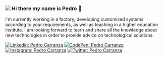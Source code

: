 ### ![](https://draexx.github.io) Hi there my name is Pedro 👋

I'm currently working in a factory, developing customized systems according to your requirements, as well as teaching in a higher education institute. 
I am looking forward to learn and share all the knowledge about new technologies in order to provide advice on technological solutions.

[![Linkedin: Pedro Carranza](https://img.shields.io/badge/-Pedro_Carranza-%230e76a8?style=flat&logo=Linkedin&logoColor=white&link=https://www.linkedin.com/in/pedrocarranza/)](https://www.linkedin.com/in/pedrocarranza/)
[![CodePen: Pedro Carranza](https://img.shields.io/badge/-Pedro_Carranza-%23000?style=flat&logo=CodePen&logoColor=white&link=https://www.codepen.io/draexx)](https://www.codepen.io/draexx)
[![Instagram: Pedro Carranza](https://img.shields.io/badge/-Pedro_Carranza-%23DD2A7B?style=flat&logo=Instagram&logoColor=white&link=https://www.instagram.com/draexx)](https://www.instagram.com/draexx)
[![Twitter: Pedro Carranza](https://img.shields.io/badge/-Pedro_Carranza-%2300b9ff?style=flat&logo=Twitter&logoColor=white&link=https://www.twitter.com/draexx)](https://www.twitter.com/draexx)
<!--
[![GitHub: Pedro Carranza](https://img.shields.io/badge/-Draexx-black?style=flat-square&logo=Github&logoColor=white&link=https://github.com/draexx)](https://github.com/draexx)
**draexx/draexx** is a ✨ _special_ ✨ repository because its `README.md` (this file) appears on your GitHub profile.


Here are some ideas to get you started:

- 🔭 I’m currently working on ...
- 🌱 I’m currently learning ...
- 👯 I’m looking to collaborate on ...
- 🤔 I’m looking for help with ...
- 💬 Ask me about ...
- 📫 How to reach me: ...
- 😄 Pronouns: ...
- ⚡ Fun fact: ...
-->
